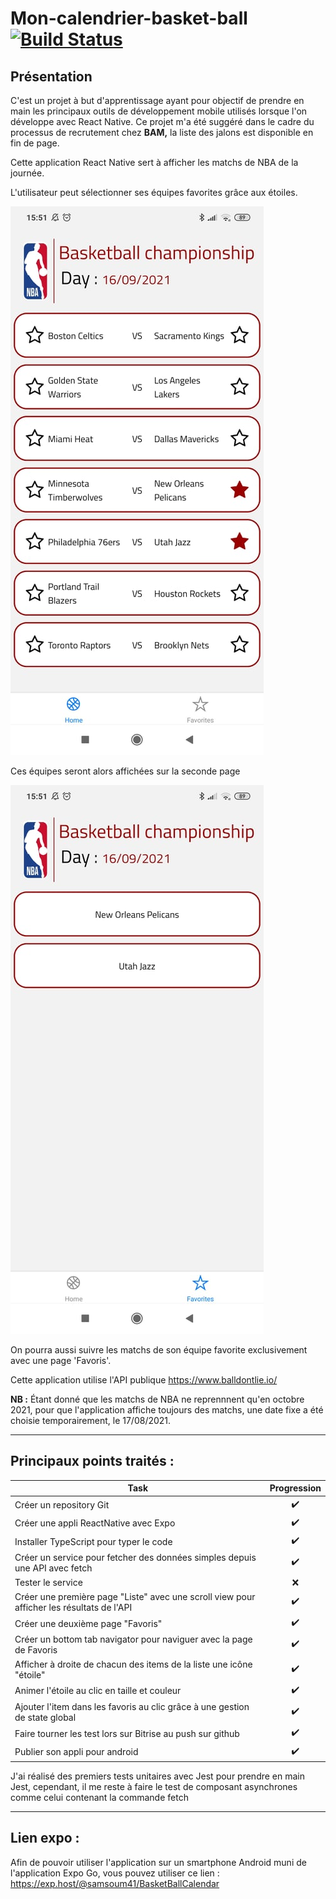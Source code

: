 # Mon-calendrier-basket-ball  [![Build Status](https://app.bitrise.io/app/e2b86904be4881de/status.svg?token=0fgbS-8_sgFUvdhDzAJxBw&branch=master)](https://app.bitrise.io/app/e2b86904be4881de)

## Présentation

C'est un projet à but d'apprentissage ayant pour objectif de prendre en main les principaux outils de développement mobile utilisés lorsque l'on développe avec React Native. Ce projet m'a été suggéré dans le cadre du processus de recrutement chez __BAM,__ la liste des jalons est disponible en fin de page.

Cette application React Native sert à afficher les matchs de NBA de la journée. 


L'utilisateur peut sélectionner ses équipes favorites grâce aux étoiles.

![premier ecran](assets/homescreen.jpg?raw=true "HomeScreen")

Ces équipes seront alors affichées sur la seconde page

![premier ecran](assets/favorites.jpg?raw=true "Favorites")

On pourra aussi suivre les matchs de son équipe favorite exclusivement avec une page 'Favoris'.

Cette application utilise l'API publique https://www.balldontlie.io/



__NB :__ Étant donné que les matchs de NBA ne reprennnent qu'en octobre 2021, pour que l'application affiche toujours des matchs,  une date fixe a été choisie temporairement, le 17/08/2021.

___

## Principaux points traités : 

| Task                        | Progression      |
| ----------------------------|:----------------:|
| Créer un repository Git                                                                       |:heavy_check_mark:|
| Créer une appli ReactNative avec Expo                                                         |:heavy_check_mark:|
| Installer TypeScript pour typer le code                                                       |:heavy_check_mark:|
| Créer un service pour fetcher des données simples depuis une API avec fetch                   |:heavy_check_mark:|
| Tester le service                                                                             |:x:|
| Créer une première page "Liste" avec une scroll view pour afficher les résultats de l'API     |:heavy_check_mark:|
| Créer une deuxième page "Favoris"                                                             |:heavy_check_mark:|
| Créer un bottom tab navigator pour naviguer avec la page de Favoris                           |:heavy_check_mark:|
| Afficher à droite de chacun des items de la liste une icône "étoile"                          |:heavy_check_mark:|
| Animer l'étoile au clic en taille et couleur                                                  |:heavy_check_mark:|
| Ajouter l'item dans les favoris au clic grâce à une gestion de state global                   |:heavy_check_mark:|
| Faire tourner les test lors sur Bitrise au push sur github                                    |:heavy_check_mark:|
| Publier son appli pour android                                                                |:heavy_check_mark:|


J'ai réalisé des premiers tests unitaires avec Jest pour prendre en main Jest, cependant, il me reste à faire le test de composant asynchrones comme celui contenant la commande fetch
___
## Lien expo :
Afin de pouvoir utiliser l'application sur un smartphone Android muni de l'application Expo Go, vous pouvez utiliser ce lien : https://exp.host/@samsoum41/BasketBallCalendar